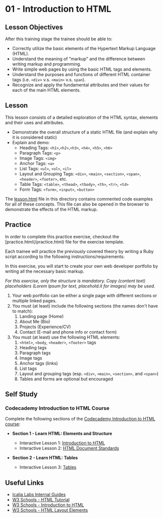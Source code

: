 # 01 - Introduction to HTML

## Lesson Objectives

After this training stage the trainee should be able to:

+ Correctly utilize the basic elements of the Hypertext Markup Language (HTML).
+ Understand the meaning of "markup" and the difference between writing markup and programming.
+ Write simple web pages by using the basic HTML tags and elements.
+ Understand the purposes and functions of different HTML container tags (i.e. `<div>` v.s. `<main>` v.s. `span`).
+ Recognize and apply the fundamental attributes and their values for each of the main HTML elements.
  
## Lesson

This lesson consists of a detailed exploration of the HTML syntax, elements and their uses and attributes.

+ Demonstrate the overall structure of a static HTML file (and explain why it is considered static)
+ Explain and demo:
  + Heading Tags: `<h1>`,`<h2>`,`<h3>`, `<h4>`, `<h5>`, `<h6>`
  + Paragraph Tags: `<p>`
  + Image Tags: `<img>`
  + Anchor Tags: `<a>`
  + List Tags: `<ul>`, `<ol>`, `<il>`
  + Layout and Grouping Tags: `<div>`, `<main>`, `<section>`, `<span>`, `<header>`, `<footer>`, etc.
  + Table Tags: `<table>`, `<thead>`, `<tbody>`, `<th>`, `<tr>`, `<td>`
  + Form Tags: `<form>`, `<input>`, `<button>`

The [lesson.html](/lesson.html) file in this directory contains commented code examples for all of these concepts. This file can also be opened in the browser to demonstrate the effects of the HTML markup.

## Practice

In order to complete this practice exercise, checkout the [practice.html(/practice.html) file for the exercise template.

Each trainee will practice the previously covered theory by writing a Ruby script according to the following instructions/requirements:

In this exercise, you will start to create your own web developer portfolio by writing all the necessary basic markup.

*For this exercise, only the structure is mandatory. Copy (content text) placeholders (Lorem Ipsum for text, placehold.it for images) may be used.*

1. Your web portfolio can be either a single page with different sections or multiple linked pages.
2. You must (at least) include the following sections (the names don't have to match):
   1. Landing page (Home)
   2. About Me (Bio)
   3. Projects (Experience/CV)
   4. Contact (E-mail and phone info or contact form)
3. You must (at least) use the following HTML elements:
   1. `<html>`, `<body`, `<header>`, `<footer>` tags
   2. Heading tags
   3. Paragraph tags
   4. Image tags
   5. Anchor tags (links)
   6. List tags
   7. Layout and grouping tags (esp. `<div>`, `<main>`, `<section>`, and `<span>`)
   8. Tables and forms are optional but encouraged

## Self Study

### Codecademy Introduction to HTML Course

Complete the following sections of the [Codecademy Introduction to HTML course](https://www.codecademy.com/learn/learn-html):

+ **Section 1 - Learn HTML: Elements and Structure**
  + Interactive Lesson 1: [Introduction to HTML](https://www.codecademy.com/courses/learn-html/lessons/intro-to-html)
  + Interactive Lesson 2: [HTML Document Standards](https://www.codecademy.com/courses/learn-html/lessons/common-html-elements)
  
+ **Section 2 - Learn HTML: Tables**
  + Interactive Lesson 3: [Tables](https://www.codecademy.com/courses/learn-html/lessons/tables/)

## Useful Links

+ [Icalia Labs Internal Guides](https://github.com/IcaliaLabs/guides/)
+ [W3 Schools - HTML Tutorial](https://www.w3schools.com/html/)
+ [W3 Schools - Introduction to HTML](https://www.w3schools.com/html/html_intro.asp)
+ [W3 Schools - HTML Layout Elements](https://www.w3schools.com/html/html_layout.asp)